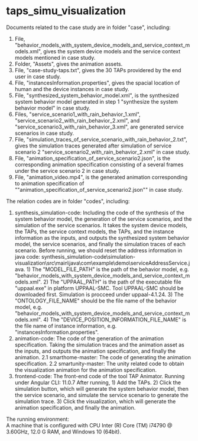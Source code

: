 # taps_simu_visualization
Documents related to the case study are in folder "case", including:
1. File, "behavior_models_with_system_device_models_and_service_context_models.xml", gives the system device models and the service context models mentioned in case study. 
2. Folder, "Assets", gives the animation assets.
3. File, "case-study-taps.txt", gives the 30 TAPs providered by the end user in case study.
4. File, "instancesInformation.properties", gives the spacial location of human and the device instances in case study.
5. File, "synthesized_system_behavior_model.xml", is the synthesized system behavior model generated in step 1 "synthesize the system behavior model" in case study.
6. Files, "service_scenario1_with_rain_behavior_1.xml", "service_scenario2_with_rain_behavior_2.xml", and "service_scenario3_with_rain_behavior_3.xml", are generated service scenarios in case study.
7. File, "simulation_traces_of_service_scenario_with_rain_behavior_2.txt", gives the simulation traces generated after simulation of service scenario 2 "service_scenario2_with_rain_behavior_2.xml" in case study.
8. File, "animation_specification_of_service_scenario2.json", is the corresponding animation specification consisting of a several frames under the service scenario 2 in case study.
9. File, "animation_video.mp4", is the generated animation corresponding to animation specification of ""animation_specification_of_service_scenario2.json"" in case study.

The relation codes are in folder "codes", including:
1. synthesis_simulation-code: Including the code of the synthesis of the system behavior model, the generation of the service scenarios, and the simulation of the service scenarios. It takes the system device models, the TAPs,  the service context models, the TAPs, and the instance information as the inputs, and outputs the synthesized system behavior model, the service scenarios, and finally the simulation traces of each scenario.
		Before running, we should reset the address information in java code: synthesis_simulation-code\simulation-visualization\src\main\java\com\example\demo\serviceAddressService.java. 
		1) The "MODEL_FILE_PATH" is the path of the behavior model, e.g. "behavior_models_with_system_device_models_and_service_context_models.xml".
		2) The "UPPAAL_PATH" is the path of the executable file "uppaal.exe" in platform UPPAAL-SMC. Tool UPPAAL-SMC should be downloaded first.
				Simulation is procceed under uppaal-4.1.24.
		3) The "ONTOLOGY_FILE_NAME" should be the file name of the behavior model, e.g. "behavior_models_with_system_device_models_and_service_context_models.xml".
		4) The "DEVICE_POSITION_INFORMATION_FILE_NAME"  is the file name of instance information, e.g. "instancesInformation.properties".
2. animation-code: The code of the generation of the animation specification. Taking the simulation traces and the animation asset as the inputs, and outputs the animation specification, and finally the animation.
		2.1 smarthome-master: The code of generating the animation specification.
		2.2 smartunity-master: The unity related code to obtain the visualization animation for the animation specification.
3. frontend-code: The front-end code of the tool TAP Animator.
		Running under Angular CLI: 11.0.7
		After running, 
			1) Add the TAPs. 
			2) Click the simulation button, which will generate the system behavior model, then the service scenario, and simulate the service scenario to generate the simulation trace.
			3) Click the visualization, which will generate the animation specification, and finally the animation.


The running environment:  
A machine that is configured with CPU Inter (R) Core (TM) i74790 @ 3.60GHz, 12.0 G RAM, and Windows 10 (64bit).